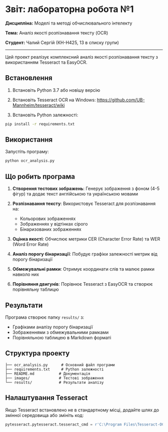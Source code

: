 # Звіт: лабораторна робота №1

**Дисципліна:** Моделі та методі обчислювального інтелекту

**Тема:** Аналіз якості розпізнавання тексту (OCR)

**Студент:** Чалий Сергій (КН-Н425, 13 в списку групи)

---

Цей проект реалізує комплексний аналіз якості розпізнавання тексту з використанням Tesseract та EasyOCR.

## Встановлення

1. Встановіть Python 3.7 або новішу версію
2. Встановіть Tesseract OCR на Windows: https://github.com/UB-Mannheim/tesseract/wiki


3. Встановіть Python залежності:
```bash
pip install -r requirements.txt
```

## Використання

Запустіть програму:
```bash
python ocr_analysis.py
```

## Що робить програма

1. **Створення тестових зображень**: Генерує зображення з фоном (4-5 фігур) та додає текст англійською та українською мовами

2. **Розпізнавання тексту**: Використовує Tesseract для розпізнавання на:
   - Кольорових зображеннях
   - Зображеннях у відтінках сірого
   - Бінаризованих зображеннях

3. **Оцінка якості**: Обчислює метрики CER (Character Error Rate) та WER (Word Error Rate)

4. **Аналіз порогу бінаризації**: Побудує графіки залежності метрик від порогу бінаризації

5. **Обмежувальні рамки**: Отримує координати слів та малює рамки навколо них

6. **Порівняння двигунів**: Порівнює Tesseract з EasyOCR та створює порівняльну таблицю

## Результати

Програма створює папку `results/` з:
- Графіками аналізу порогу бінаризації
- Зображеннями з обмежувальними рамками
- Порівняльною таблицею в Markdown форматі

## Структура проекту

```
├── ocr_analysis.py      # Основний файл програми
├── requirements.txt     # Python залежності
├── README.md           # Документація
├── images/             # Тестові зображення
└── results/            # Результати аналізу
```

## Налаштування Tesseract

Якщо Tesseract встановлено не в стандартному місці, додайте шлях до змінної середовища або змініть код:

```python
pytesseract.pytesseract.tesseract_cmd = r'C:\Program Files\Tesseract-OCR\tesseract.exe'
```
